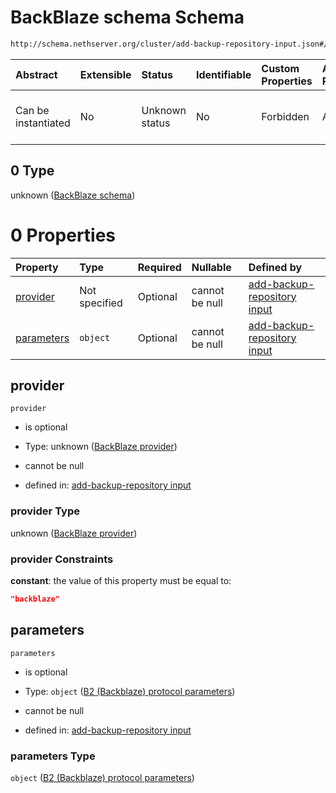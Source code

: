 # BackBlaze schema Schema

```txt
http://schema.nethserver.org/cluster/add-backup-repository-input.json#/anyOf/0/allOf/0
```



| Abstract            | Extensible | Status         | Identifiable | Custom Properties | Additional Properties | Access Restrictions | Defined In                                                                                            |
| :------------------ | :--------- | :------------- | :----------- | :---------------- | :-------------------- | :------------------ | :---------------------------------------------------------------------------------------------------- |
| Can be instantiated | No         | Unknown status | No           | Forbidden         | Allowed               | none                | [add-backup-repository-input.json\*](cluster/add-backup-repository-input.json "open original schema") |

## 0 Type

unknown ([BackBlaze schema](add-backup-repository-input-anyof-0-allof-backblaze-schema.md))

# 0 Properties

| Property                  | Type          | Required | Nullable       | Defined by                                                                                                                                                                                                                              |
| :------------------------ | :------------ | :------- | :------------- | :-------------------------------------------------------------------------------------------------------------------------------------------------------------------------------------------------------------------------------------- |
| [provider](#provider)     | Not specified | Optional | cannot be null | [add-backup-repository input](add-backup-repository-input-anyof-0-allof-backblaze-schema-properties-backblaze-provider.md "http://schema.nethserver.org/cluster/add-backup-repository-input.json#/anyOf/0/allOf/0/properties/provider") |
| [parameters](#parameters) | `object`      | Optional | cannot be null | [add-backup-repository input](add-backup-repository-input-defs-b2-backblaze-protocol-parameters.md "http://schema.nethserver.org/cluster/add-backup-repository-input.json#/anyOf/0/allOf/0/properties/parameters")                      |

## provider



`provider`

*   is optional

*   Type: unknown ([BackBlaze provider](add-backup-repository-input-anyof-0-allof-backblaze-schema-properties-backblaze-provider.md))

*   cannot be null

*   defined in: [add-backup-repository input](add-backup-repository-input-anyof-0-allof-backblaze-schema-properties-backblaze-provider.md "http://schema.nethserver.org/cluster/add-backup-repository-input.json#/anyOf/0/allOf/0/properties/provider")

### provider Type

unknown ([BackBlaze provider](add-backup-repository-input-anyof-0-allof-backblaze-schema-properties-backblaze-provider.md))

### provider Constraints

**constant**: the value of this property must be equal to:

```json
"backblaze"
```

## parameters



`parameters`

*   is optional

*   Type: `object` ([B2 (Backblaze) protocol parameters](add-backup-repository-input-defs-b2-backblaze-protocol-parameters.md))

*   cannot be null

*   defined in: [add-backup-repository input](add-backup-repository-input-defs-b2-backblaze-protocol-parameters.md "http://schema.nethserver.org/cluster/add-backup-repository-input.json#/anyOf/0/allOf/0/properties/parameters")

### parameters Type

`object` ([B2 (Backblaze) protocol parameters](add-backup-repository-input-defs-b2-backblaze-protocol-parameters.md))
